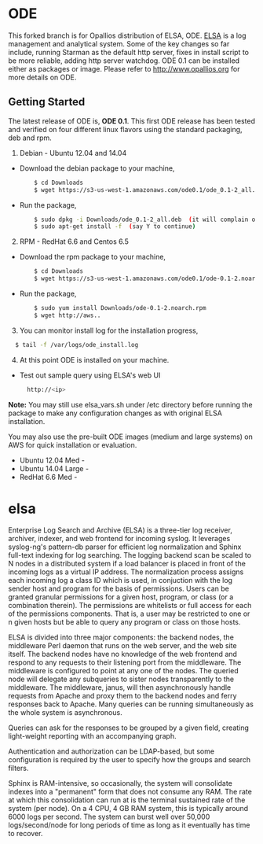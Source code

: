 # ODE

This forked branch is for Opallios distribution of ELSA, ODE. [ELSA](https://github.com/mcholste/elsa) is a log management and analytical system. Some of the key changes so far include, running Starman as the default http server, fixes in install script to be more reliable, adding http server watchdog. ODE 0.1 can be installed either as packages or image. Please refer to http://www.opallios.org for more details on ODE.

## Getting Started

The latest release of ODE is, **ODE 0.1**. This first ODE release has been tested and verified on four different linux flavors using the standard packaging, deb and rpm.

1. Debian - Ubuntu 12.04 and 14.04
  * Download the debian package to your machine,
    ```sh
        $ cd Downloads
        $ wget https://s3-us-west-1.amazonaws.com/ode0.1/ode_0.1-2_all.deb 
    ```
  * Run the package,
    ```sh
        $ sudo dpkg -i Downloads/ode_0.1-2_all.deb  (it will complain of missing dependencies. Continue.)
        $ sudo apt-get install -f  (say Y to continue)
    ```
2. RPM - RedHat 6.6 and Centos 6.5
  * Download the rpm package to your machine,
    ```sh
        $ cd Downloads
        $ wget https://s3-us-west-1.amazonaws.com/ode0.1/ode-0.1-2.noarch.rpm 
    ```   
  * Run the package,
    ```sh
        $ sudo yum install Downloads/ode-0.1-2.noarch.rpm
        $ wget http://aws.. 
    ```
3. You can monitor install log for the installation progress,
  ```sh
    $ tail -f /var/logs/ode_install.log
  ```
4. At this point ODE is installed on your machine.
  * Test out sample query using ELSA's web UI
    ```sh
      http://<ip>
    ```
        
**Note:** You may still use elsa_vars.sh under /etc directory before running the package to make any configuration changes as with original ELSA installation.

You may also use the pre-built ODE images (medium and large systems) on AWS for quick installation or evaluation.

* Ubuntu 12.04 Med -
* Ubuntu 14.04 Large -
* RedHat 6.6 Med -

elsa
====

Enterprise Log Search and Archive (ELSA) is a three-tier log receiver, archiver, indexer, and web frontend for incoming syslog.  It leverages syslog-ng's pattern-db parser for efficient log normalization and Sphinx full-text indexing for log searching.  The logging backend scan be scaled to N nodes in a distributed system if a load balancer is placed in front of the incoming logs as a virtual IP address.  The normalization process assigns each incoming log a class ID which is used, in conjuction with the log sender host and program for the basis of permissions.  Users can be granted granular permissions for a given host, program, or class (or a combination therein).  The permissions are whitelists or full access for each of the permissions components.  That is, a user may be restricted to one or n given hosts but be able to query any program or class on those hosts.

ELSA is divided into three major components: the backend nodes, the middleware Perl daemon that runs on the web server, and the web site itself.  The backend nodes have no knowledge of the web frontend and respond to any requests to their listening port from the middleware.  The middleware is configured to point at any one of the nodes.  The queried node will delegate any subqueries to sister nodes transparently to the middleware.  The middleware, janus, will then asynchronously handle requests from Apache and proxy them to the backend nodes and ferry responses back to Apache.  Many queries can be running simultaneously as the whole system is asynchronous.

Queries can ask for the responses to be grouped by a given field, creating light-weight reporting with an accompanying graph.  

Authentication and authorization can be LDAP-based, but some configuration is required by the user to specify how the groups and search filters.

Sphinx is RAM-intensive, so occasionally, the system will consolidate indexes into a "permanent" form that does not consume any RAM.  The rate at which this consolidation can run at is the terminal sustained rate of the system (per node).  On a 4 CPU, 4 GB RAM system, this is typically around 6000 logs per second.  The system can burst well over 50,000 logs/second/node for long periods of time as long as it eventually has time to recover.
